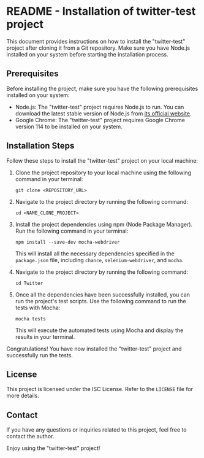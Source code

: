 # README - Installation of twitter-test project

This document provides instructions on how to install the "twitter-test" project after cloning it from a Git repository. Make sure you have Node.js installed on your system before starting the installation process.

## Prerequisites

Before installing the project, make sure you have the following prerequisites installed on your system:

- Node.js: The "twitter-test" project requires Node.js to run. You can download the latest stable version of Node.js from [its official website](https://nodejs.org).
- Google Chrome: The "twitter-test" project requires Google Chrome version 114 to be installed on your system.

## Installation Steps

Follow these steps to install the "twitter-test" project on your local machine:

1. Clone the project repository to your local machine using the following command in your terminal:

   ```
   git clone <REPOSITORY_URL>
   ```

2. Navigate to the project directory by running the following command:

   ```
   cd <NAME_CLONE_PROJECT>
   ```

3. Install the project dependencies using npm (Node Package Manager). Run the following command in your terminal:

   ```
   npm install --save-dev mocha-webdriver
   ```

   This will install all the necessary dependencies specified in the `package.json` file, including `chance`, `selenium-webdriver`, and `mocha`.

4. Navigate to the project directory by running the following command:

   ```
   cd Twitter
   ```

5. Once all the dependencies have been successfully installed, you can run the project's test scripts. Use the following command to run the tests with Mocha:

   ```
   mocha tests
   ```

   This will execute the automated tests using Mocha and display the results in your terminal.

Congratulations! You have now installed the "twitter-test" project and successfully run the tests.

## License

This project is licensed under the ISC License. Refer to the `LICENSE` file for more details.

## Contact

If you have any questions or inquiries related to this project, feel free to contact the author.

Enjoy using the "twitter-test" project!
